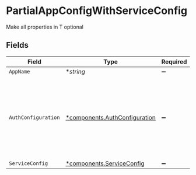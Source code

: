 # PartialAppConfigWithServiceConfig

Make all properties in T optional


## Fields

| Field                                                                                                                                                                                                                                                                                     | Type                                                                                                                                                                                                                                                                                      | Required                                                                                                                                                                                                                                                                                  | Description                                                                                                                                                                                                                                                                               |
| ----------------------------------------------------------------------------------------------------------------------------------------------------------------------------------------------------------------------------------------------------------------------------------------- | ----------------------------------------------------------------------------------------------------------------------------------------------------------------------------------------------------------------------------------------------------------------------------------------- | ----------------------------------------------------------------------------------------------------------------------------------------------------------------------------------------------------------------------------------------------------------------------------------------- | ----------------------------------------------------------------------------------------------------------------------------------------------------------------------------------------------------------------------------------------------------------------------------------------- |
| `AppName`                                                                                                                                                                                                                                                                                 | **string*                                                                                                                                                                                                                                                                                 | :heavy_minus_sign:                                                                                                                                                                                                                                                                        | N/A                                                                                                                                                                                                                                                                                       |
| `AuthConfiguration`                                                                                                                                                                                                                                                                       | [*components.AuthConfiguration](../../models/components/authconfiguration.md)                                                                                                                                                                                                             | :heavy_minus_sign:                                                                                                                                                                                                                                                                        | Configure [player authentication](https://hathora.dev/docs/lobbies-and-matchmaking/auth-service) for your application. Use Hathora's built-in auth providers or use your own [custom authentication](https://hathora.dev/docs/lobbies-and-matchmaking/auth-service#custom-auth-provider). |
| `ServiceConfig`                                                                                                                                                                                                                                                                           | [*components.ServiceConfig](../../models/components/serviceconfig.md)                                                                                                                                                                                                                     | :heavy_minus_sign:                                                                                                                                                                                                                                                                        | N/A                                                                                                                                                                                                                                                                                       |